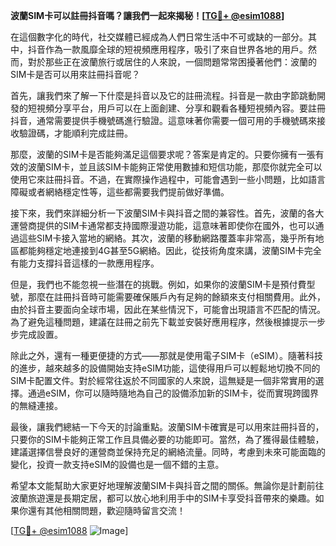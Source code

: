 **波蘭SIM卡可以註冊抖音嗎？讓我們一起來揭秘！[[TG💪+ @esim1088](https://t.me/s/esim1088)]**

在這個數字化的時代，社交媒體已經成為人們日常生活中不可或缺的一部分。其中，抖音作為一款風靡全球的短視頻應用程序，吸引了來自世界各地的用戶。然而，對於那些正在波蘭旅行或居住的人來說，一個問題常常困擾著他們：波蘭的SIM卡是否可以用來註冊抖音呢？

首先，讓我們來了解一下什麼是抖音以及它的註冊流程。抖音是一款由字節跳動開發的短視頻分享平台，用戶可以在上面創建、分享和觀看各種短視頻內容。要註冊抖音，通常需要提供手機號碼進行驗證。這意味著你需要一個可用的手機號碼來接收驗證碼，才能順利完成註冊。

那麼，波蘭的SIM卡是否能夠滿足這個要求呢？答案是肯定的。只要你擁有一張有效的波蘭SIM卡，並且該SIM卡能夠正常使用數據和短信功能，那麼你就完全可以使用它來註冊抖音。不過，在實際操作過程中，可能會遇到一些小問題，比如語言障礙或者網絡穩定性等，這些都需要我們提前做好準備。

接下來，我們來詳細分析一下波蘭SIM卡與抖音之間的兼容性。首先，波蘭的各大運營商提供的SIM卡通常都支持國際漫遊功能，這意味著即使你在國外，也可以通過這些SIM卡接入當地的網絡。其次，波蘭的移動網路覆蓋率非常高，幾乎所有地區都能夠穩定地連接到4G甚至5G網絡。因此，從技術角度來講，波蘭SIM卡完全有能力支撐抖音這樣的一款應用程序。

但是，我們也不能忽視一些潛在的挑戰。例如，如果你的波蘭SIM卡是預付費型號，那麼在註冊抖音時可能需要確保賬戶內有足夠的餘額來支付相關費用。此外，由於抖音主要面向全球市場，因此在某些情況下，可能會出現語言不匹配的情況。為了避免這種問題，建議在註冊之前先下載並安裝好應用程序，然後根據提示一步步完成設置。

除此之外，還有一種更便捷的方式——那就是使用電子SIM卡（eSIM）。隨著科技的進步，越來越多的設備開始支持eSIM功能，這使得用戶可以輕鬆地切換不同的SIM卡配置文件。對於經常往返於不同國家的人來說，這無疑是一個非常實用的選擇。通過eSIM，你可以隨時隨地為自己的設備添加新的SIM卡，從而實現跨國界的無縫連接。

最後，讓我們總結一下今天的討論重點。波蘭SIM卡確實是可以用來註冊抖音的，只要你的SIM卡能夠正常工作且具備必要的功能即可。當然，為了獲得最佳體驗，建議選擇信譽良好的運營商並保持充足的網絡流量。同時，考慮到未來可能面臨的變化，投資一款支持eSIM的設備也是一個不錯的主意。

希望本文能幫助大家更好地理解波蘭SIM卡與抖音之間的關係。無論你是計劃前往波蘭旅遊還是長期定居，都可以放心地利用手中的SIM卡享受抖音帶來的樂趣。如果你還有其他相關問題，歡迎隨時留言交流！

[[TG💪+ @esim1088](https://t.me/s/esim1088) ![Image](https://i.postimg.cc/4NQfJmqS/Snipaste-2025-05-13-00-14-12.png)]
